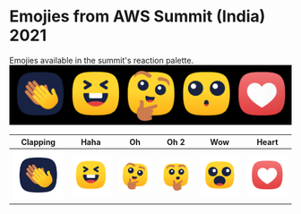 # Emojies from AWS Summit (India) 2021
Emojies available in the summit's reaction palette.
![Emojies](emojies.png)


| Clapping | Haha | Oh | Oh 2 | Wow | Heart |
|:-:|:-:|:-:|:-:|:-:|:-:|
| ![Clapping](clap.svg) | ![Haha](haha.svg) | ![Oh](oh.svg) | ![Oh 2](oh2.svg) | ![Wow](wow.svg) | ![Heart](heart.svg) |